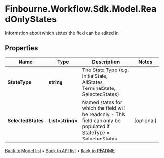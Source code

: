 # Finbourne.Workflow.Sdk.Model.ReadOnlyStates
Information about which states the field can be edited in

## Properties

Name | Type | Description | Notes
------------ | ------------- | ------------- | -------------
**StateType** | **string** | The State Type (e.g. InitialState, AllStates, TerminalState, SelectedStates) | 
**SelectedStates** | **List&lt;string&gt;** | Named states for which the field will be readonly - This field can only be populated if StateType &#x3D; SelectedStates | [optional] 

[Back to Model list](../README.md#documentation-for-models) &#8226; [Back to API list](../README.md#documentation-for-api-endpoints) &#8226; [Back to README](../README.md)

